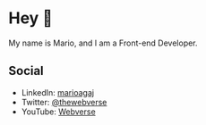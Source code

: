# Hey 👋

My name is Mario, and I am a Front-end Developer. 

## Social

- LinkedIn: [marioagaj](https://www.linkedin.com/in/marioagaj/)
- Twitter: [@thewebverse](https://twitter.com/thewebverse)
- YouTube: [Webverse](https://www.youtube.com/c/Webverse/videos)
